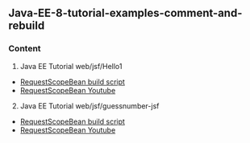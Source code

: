 ## Java-EE-8-tutorial-examples-comment-and-rebuild
### Content
1. Java EE Tutorial web/jsf/Hello1
- [RequestScopeBean build script](web/jsf/RequestScopeBean.md)
- [RequestScopeBean Youtube](https://www.youtube.com/watch?v=R1sqYTiVs0I)
2. Java EE Tutorial web/jsf/guessnumber-jsf
- [RequestScopeBean build script](web/jsf/SessionScopeBean.md)
- [RequestScopeBean Youtube](https://www.youtube.com/watch?v=R1sqYTiVs0I)
